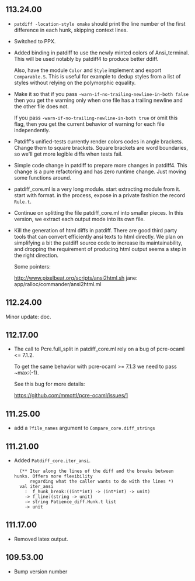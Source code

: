 ## 113.24.00

- `patdiff -location-style omake` should print the line number of the
  first difference in each hunk, skipping context lines.

- Switched to PPX.

- Added binding in patdiff to use the newly minted colors of Ansi\_terminal.  This
  will be used notably by patdiff4 to produce better ddiff.

  Also, have the module `Color` and `Style` implement and export `Comparable.S`.
  This is useful for example to dedup styles from a list of styles without relying
  on the polymorphic equality.

- Make it so that if you pass `-warn-if-no-trailing-newline-in-both false`
  then you get the warning only when one file has a trailing newline and
  the other file does not.

  If you pass `-warn-if-no-trailing-newline-in-both true` or omit this
  flag, then you get the current behavior of warning for each file
  independently.

- Patdiff's unified-tests currently render colors codes in angle
  brackets.  Change them to square brackets.  Square brackets are word
  boundaries, so we'll get more legible diffs when tests fail.

- Simple code change in patdiff to prepare more changes in patdiff4.  This change
  is a pure refactoring and has zero runtime change.  Just moving some functions
  around.

- patdiff_core.ml is a very long module.  start extracting module from it.  start
  with format.  in the process, expose in a private fashion the record `Rule.t`.

- Continue on splitting the file patdiff_core.ml into smaller pieces.
  In this version, we extract each output mode into its own file.

- Kill the generation of html diffs in patdiff.  There are good third party tools
  that can convert efficiently ansi texts to html directly.
  We plan on simplifying a bit the patdiff source code to increase its
  maintainability, and dropping the requirement of producing html output seems a
  step in the right direction.

  Some pointers:

  http://www.pixelbeat.org/scripts/ansi2html.sh
  jane: app/ralloc/commander/ansi2html.ml

## 112.24.00

Minor update: doc.

## 112.17.00

- The call to Pcre.full_split in patdiff_core.ml rely on a bug of
  pcre-ocaml <= 7.1.2.

  To get the same behavior with pcre-ocaml >= 7.1.3 we need to pass
  ~max:(-1).

  See this bug for more details:

     https://github.com/mmottl/pcre-ocaml/issues/1

## 111.25.00

- add a `?file_names` argument to `Compare_core.diff_strings`

## 111.21.00

- Added `Patdiff_core.iter_ansi`.

        (** Iter along the lines of the diff and the breaks between hunks. Offers more flexibility
            regarding what the caller wants to do with the lines *)
        val iter_ansi
          :  f_hunk_break:((int*int) -> (int*int) -> unit)
          -> f_line:(string -> unit)
          -> string Patience_diff.Hunk.t list
          -> unit

## 111.17.00

- Removed latex output.

## 109.53.00

- Bump version number

